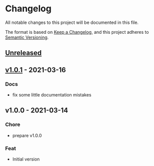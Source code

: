 # Changelog

All notable changes to this project will be documented in this file.

The format is based on [Keep a Changelog](https://keepachangelog.com/en/1.0.0/),
and this project adheres to [Semantic Versioning](https://semver.org/spec/v2.0.0.html).

<a name="unreleased"></a>
## [Unreleased]


<a name="v1.0.1"></a>
## [v1.0.1] - 2021-03-16
### Docs
- fix some little documentation mistakes


<a name="v1.0.0"></a>
## v1.0.0 - 2021-03-14
### Chore
- prepare v1.0.0

### Feat
- Initial version


[Unreleased]: https://github.com/szkiba/yare/compare/v1.0.1...HEAD
[v1.0.1]: https://github.com/szkiba/yare/compare/v1.0.0...v1.0.1
